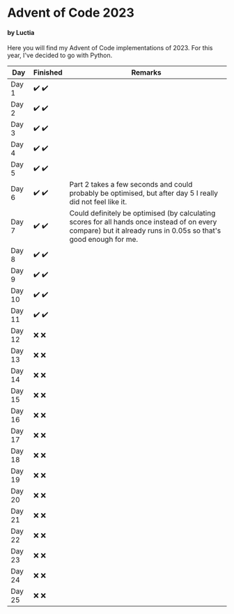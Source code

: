 # Advent of Code 2023
#### by Luctia

Here you will find my Advent of Code implementations of 2023. For this year, I've decided to go with Python.

| Day           | Finished                              | Remarks                                                                                                                                                         |
| --------------|---------------------------------------|-----------------------------------------------------------------------------------------------------------------------------------------------------------------|
| Day 1         | :heavy_check_mark: :heavy_check_mark: |                                                                                                                                                                 |
| Day 2         | :heavy_check_mark: :heavy_check_mark: |                                                                                                                                                                 |
| Day 3         | :heavy_check_mark: :heavy_check_mark: |                                                                                                                                                                 |
| Day 4         | :heavy_check_mark: :heavy_check_mark: |                                                                                                                                                                 |
| Day 5         | :heavy_check_mark: :heavy_check_mark: |                                                                                                                                                                 |
| Day 6         | :heavy_check_mark: :heavy_check_mark: | Part 2 takes a few seconds and could probably be optimised, but after day 5 I really did not feel like it.                                                      |
| Day 7         | :heavy_check_mark: :heavy_check_mark: | Could definitely be optimised (by calculating scores for all hands once instead of on every compare) but it already runs in 0.05s so that's good enough for me. |
| Day 8         | :heavy_check_mark: :heavy_check_mark: |                                                                                                                                                                 |
| Day 9         | :heavy_check_mark: :heavy_check_mark: |                                                                                                                                                                 |
| Day 10        | :heavy_check_mark: :heavy_check_mark: |                                                                                                                                                                 |
| Day 11        | :heavy_check_mark: :heavy_check_mark: |                                                                                                                                                                 |
| Day 12        | :x: :x:                               |                                                                                                                                                                 |
| Day 13        | :x: :x:                               |                                                                                                                                                                 |
| Day 14        | :x: :x:                               |                                                                                                                                                                 |
| Day 15        | :x: :x:                               |                                                                                                                                                                 |
| Day 16        | :x: :x:                               |                                                                                                                                                                 |
| Day 17        | :x: :x:                               |                                                                                                                                                                 |
| Day 18        | :x: :x:                               |                                                                                                                                                                 |
| Day 19        | :x: :x:                               |                                                                                                                                                                 |
| Day 20        | :x: :x:                               |                                                                                                                                                                 |
| Day 21        | :x: :x:                               |                                                                                                                                                                 |
| Day 22        | :x: :x:                               |                                                                                                                                                                 |
| Day 23        | :x: :x:                               |                                                                                                                                                                 |
| Day 24        | :x: :x:                               |                                                                                                                                                                 |
| Day 25        | :x: :x:                               |                                                                                                                                                                 |